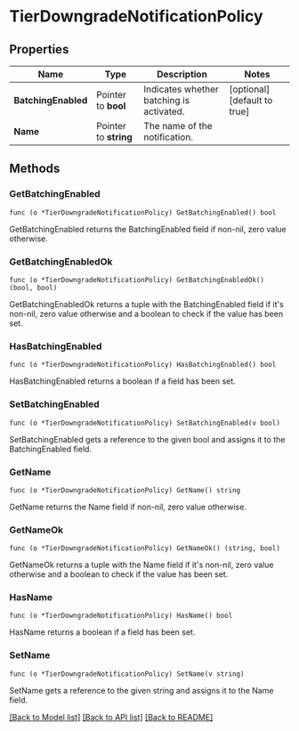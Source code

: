 # TierDowngradeNotificationPolicy

## Properties

Name | Type | Description | Notes
------------ | ------------- | ------------- | -------------
**BatchingEnabled** | Pointer to **bool** | Indicates whether batching is activated. | [optional] [default to true]
**Name** | Pointer to **string** | The name of the notification. | 

## Methods

### GetBatchingEnabled

`func (o *TierDowngradeNotificationPolicy) GetBatchingEnabled() bool`

GetBatchingEnabled returns the BatchingEnabled field if non-nil, zero value otherwise.

### GetBatchingEnabledOk

`func (o *TierDowngradeNotificationPolicy) GetBatchingEnabledOk() (bool, bool)`

GetBatchingEnabledOk returns a tuple with the BatchingEnabled field if it's non-nil, zero value otherwise
and a boolean to check if the value has been set.

### HasBatchingEnabled

`func (o *TierDowngradeNotificationPolicy) HasBatchingEnabled() bool`

HasBatchingEnabled returns a boolean if a field has been set.

### SetBatchingEnabled

`func (o *TierDowngradeNotificationPolicy) SetBatchingEnabled(v bool)`

SetBatchingEnabled gets a reference to the given bool and assigns it to the BatchingEnabled field.

### GetName

`func (o *TierDowngradeNotificationPolicy) GetName() string`

GetName returns the Name field if non-nil, zero value otherwise.

### GetNameOk

`func (o *TierDowngradeNotificationPolicy) GetNameOk() (string, bool)`

GetNameOk returns a tuple with the Name field if it's non-nil, zero value otherwise
and a boolean to check if the value has been set.

### HasName

`func (o *TierDowngradeNotificationPolicy) HasName() bool`

HasName returns a boolean if a field has been set.

### SetName

`func (o *TierDowngradeNotificationPolicy) SetName(v string)`

SetName gets a reference to the given string and assigns it to the Name field.


[[Back to Model list]](../README.md#documentation-for-models) [[Back to API list]](../README.md#documentation-for-api-endpoints) [[Back to README]](../README.md)


